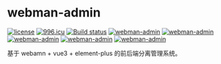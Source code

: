 # webman-admin

[![license](https://img.shields.io/github/license/Tinywan/webman-admin)]()
[![996.icu](https://img.shields.io/badge/link-996.icu-red.svg)](https://996.icu)
[![Build status](https://github.com/Tinywan/dnmp/workflows/CI/badge.svg)]()
[![webman-admin](https://img.shields.io/github/v/release/tinywan/webman-admin?include_prereleases)]()
[![webman-admin](https://img.shields.io/badge/build-passing-brightgreen.svg)]()
[![webman-admin](https://img.shields.io/packagist/php-v/tinywan/webman-admin)]()
[![webman-admin](https://img.shields.io/github/last-commit/tinywan/webman-admin/main)]()
[![webman-admin](https://img.shields.io/github/v/tag/tinywan/webman-admin?color=ff69b4)]()

基于 webamn + vue3 + element-plus 的前后端分离管理系统。


